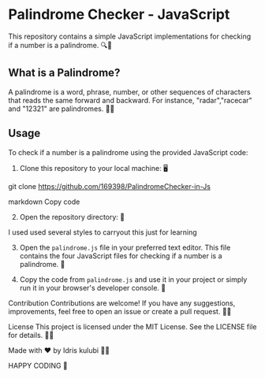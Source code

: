 # Palindrome Checker - JavaScript

This repository contains a simple JavaScript implementations for checking if a number is a palindrome. 🔍🔄

## What is a Palindrome?

A palindrome is a word, phrase, number, or other sequences of characters that reads the same forward and backward. For instance, "radar","racecar" and "12321" are palindromes. 📖✨

## Usage

To check if a number is a palindrome using the provided JavaScript code:

1. Clone this repository to your local machine: 🖥️

git clone https://github.com/169398/PalindromeChecker-in-Js

markdown
Copy code

2. Open the repository directory: 📂

I used used several styles to carryout this just for learning



3. Open the `palindrome.js` file in your preferred text editor. This file contains the four  JavaScript files  for checking if a number is a palindrome. 📝

4. Copy the code from `palindrome.js` and use it in your project or simply run it in your browser's developer console. 🚀



Contribution
Contributions are welcome! If you have any suggestions, improvements,  feel free to open an issue or create a pull request. 🤝🔧

License
This project is licensed under the MIT License. See the LICENSE file for details. 📜🔏



Made with ❤️  by Idris kulubi 👨‍💻

HAPPY CODING 🤗 
